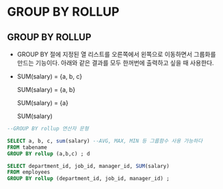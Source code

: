 # GROUP BY ROLLUP

## GROUP BY ROLLUP 

* GROUP BY 절에 지정된 열 리스트를 오른쪽에서 왼쪽으로 이동하면서 그룹화를 만드는 기능이다. 아래와 같은 결과를 모두 한꺼번에 출력하고 싶을 때 사용한다.
* SUM\(salary\) = {a, b, c}

  SUM\(salary\) = {a, b}

  SUM\(salary\) = {a}

  SUM\(salary\)

```sql
--GROUP BY rollup 연산자 문형

SELECT a, b, c, sum(salary) --AVG, MAX, MIN 등 그룹함수 사용 가능하다
FROM tabename
GROUP BY rollup (a,b,c) ; d

SELECT department_id, job_id, manager_id, SUM(salary) 
FROM employees 
GROUP BY rollup (department_id, job_id, manager_id) ; 
```

